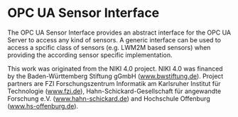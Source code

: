 # OPC UA Sensor Interface #

The OPC UA Sensor Interface provides an abstract interface for the OPC UA Server to access any kind of sensors. A generic interface can be used to access a spcific class of sensors (e.g. LWM2M based sensors) when providing the according sensor specific implementation.

This work was originated from the NIKI 4.0 project. NIKI 4.0 was financed by the Baden-Württemberg Stiftung gGmbH (www.bwstiftung.de).  Project partners are FZI Forschungszentrum  Informatik am Karlsruher Institut für Technologie (www.fzi.de), Hahn-Schickard-Gesellschaft für angewandte Forschung e.V. (www.hahn-schickard.de) and Hochschule Offenburg (www.hs-offenburg.de).
